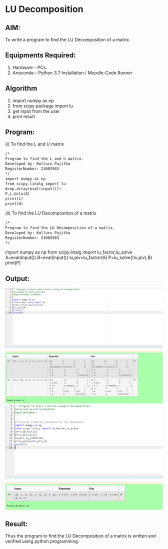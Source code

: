 # LU Decomposition 

## AIM:
To write a program to find the LU Decomposition of a matrix.

## Equipments Required:
1. Hardware – PCs
2. Anaconda – Python 3.7 Installation / Moodle-Code Runner

## Algorithm
1. import numpy as np
2. from scipy package import lu
3. get input from the user
4. print result

## Program:
(i) To find the L and U matrix
```
/*
Program to find the L and U matrix.
Developed by: Kolluru Pujitha
RegisterNumber: 23002983
*/
import numpy as np
from scipy.linalg import lu
A=np.array(eval(input()))
P,L,U=lu(A)
print(L)
print(U)
```
(ii) To find the LU Decomposition of a matrix
```
/*
Program to find the LU Decomposition of a matrix.
Developed by: Kolluru Pujitha
RegisterNumber: 23002983
*/
```
import numpy as np
from scipy.linalg import lu_factor,lu_solve
A=eval(input())
B=eval(input())
lu,piv=lu_factor(A)
P=lu_solve((lu,piv),B)
print(P)

## Output:
![Alt text](<Screenshot 2023-11-25 120153.png>)
![Alt text](<Screenshot 2023-11-25 120210.png>)


## Result:
Thus the program to find the LU Decomposition of a matrix is written and verified using python programming.


